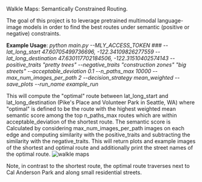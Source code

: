 Walkle Maps: Semantically Constrained Routing.

The goal of this project is to leverage pretrained multimodal language-image models in order to find the best routes under semantic (positive or negative) constraints.

**Example Usage**: _python main.py --MLY_ACCESS_TOKEN ### --lat_long_start 47.60705499736696, -122.34109826277559 --lat_long_destination 47.630117702184506, -122.31510402574143 --positive_traits "pretty trees" --negative_traits "construction zones" "big streets" --acceptable_deviation 0.1 --n_paths_max 10000 --max_num_images_per_path 2 --decision_strategy mean_weighted --save_plots --run_name example_run_


This will compute the "optimal" route between lat_long_start and lat_long_destination (Pike's Place and Volunteer Park in Seattle, WA) where "optimal" is defined to be the route with the highest weighted mean semantic score among the top n_paths_max routes which are within acceptable_deviation of the shortest route. The semantic score is Calculated by considering max_num_images_per_path images on each edge and computing similarity with the positive_traits and subtracting the similarity with the negative_traits. This will return plots and example images of the shortest and optimal route and additionally print the street names of the optimal route. 
![walkle maps](https://github.com/sashapersonxyz/Walkle-Maps/assets/156481390/01cc5535-5186-40a1-b2f6-c65fcc6dd532)

Note, in contrast to the shortest route, the optimal route traverses next to Cal Anderson Park and along small residential streets.
